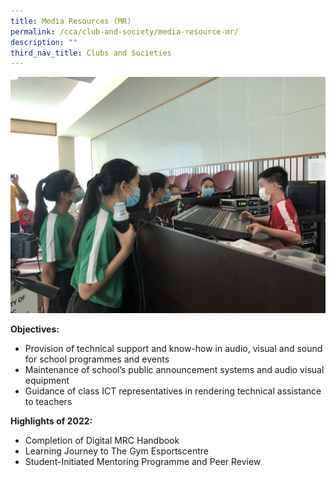 ```yaml
---
title: Media Resources (MR)
permalink: /cca/club-and-society/media-resource-mr/
description: ""
third_nav_title: Clubs and Societies
---
```

![](/images/S1-CCA-Open-House-2-1024x768.jpg)

**Objectives:**

*   Provision of technical support and know-how in audio, visual and sound for school programmes and events
*   Maintenance of school’s public announcement systems and audio visual equipment
*   Guidance of class ICT representatives in rendering technical assistance to teachers

**Highlights of 2022:**

*   Completion of Digital MRC Handbook
*   Learning Journey to The Gym Esportscentre
*   Student-Initiated Mentoring Programme and Peer Review


